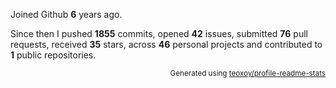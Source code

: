 Joined Github **6** years ago.

Since then I pushed **1855** commits, opened **42** issues, submitted **76** pull requests, received **35** stars, across **46** personal projects and contributed to **1** public repositories.

<p align="right"><sub>Generated using <a href="https://github.com/marketplace/actions/profile-readme-stats">teoxoy/profile-readme-stats</a></sub></p>
